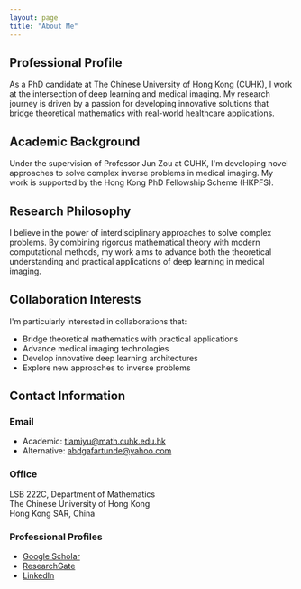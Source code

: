 ```yaml
---
layout: page
title: "About Me"
---
```


## Professional Profile
As a PhD candidate at The Chinese University of Hong Kong (CUHK), I work at the intersection of deep learning and medical imaging. My research journey is driven by a passion for developing innovative solutions that bridge theoretical mathematics with real-world healthcare applications.

## Academic Background
Under the supervision of Professor Jun Zou at CUHK, I'm developing novel approaches to solve complex inverse problems in medical imaging. My work is supported by the Hong Kong PhD Fellowship Scheme (HKPFS).

## Research Philosophy
I believe in the power of interdisciplinary approaches to solve complex problems. By combining rigorous mathematical theory with modern computational methods, my work aims to advance both the theoretical understanding and practical applications of deep learning in medical imaging.

## Collaboration Interests
I'm particularly interested in collaborations that:
- Bridge theoretical mathematics with practical applications
- Advance medical imaging technologies
- Develop innovative deep learning architectures
- Explore new approaches to inverse problems

## Contact Information
### Email
- Academic: tiamiyu@math.cuhk.edu.hk
- Alternative: abdgafartunde@yahoo.com

### Office
LSB 222C, Department of Mathematics  
The Chinese University of Hong Kong  
Hong Kong SAR, China

### Professional Profiles
- [Google Scholar](https://scholar.google.com/citations?user=oZ3egAIAAAAJ&hl=en)
- [ResearchGate](https://www.researchgate.net/profile/Abdgafar-Tiamiyu)
- [LinkedIn](https://www.linkedin.com/in/abdgafar-tunde-tiamiyu-077945159/)
